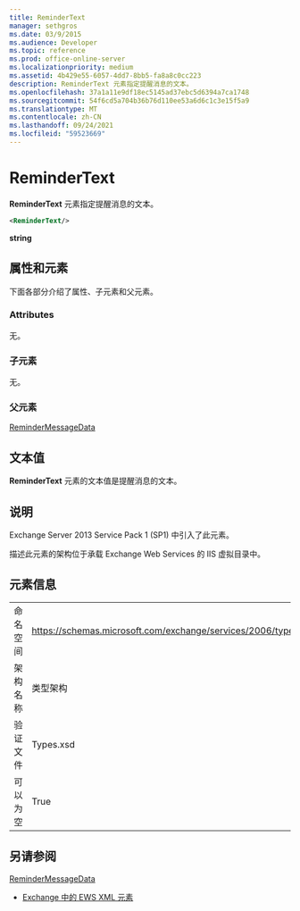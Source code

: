 ```yaml
---
title: ReminderText
manager: sethgros
ms.date: 03/9/2015
ms.audience: Developer
ms.topic: reference
ms.prod: office-online-server
ms.localizationpriority: medium
ms.assetid: 4b429e55-6057-4dd7-8bb5-fa8a8c0cc223
description: ReminderText 元素指定提醒消息的文本。
ms.openlocfilehash: 37a1a11e9df18ec5145ad37ebc5d6394a7ca1748
ms.sourcegitcommit: 54f6cd5a704b36b76d110ee53a6d6c1c3e15f5a9
ms.translationtype: MT
ms.contentlocale: zh-CN
ms.lasthandoff: 09/24/2021
ms.locfileid: "59523669"
---
```

# <a name="remindertext"></a>ReminderText

**ReminderText** 元素指定提醒消息的文本。 
  
```XML
<ReminderText/>
```

 **string**
## <a name="attributes-and-elements"></a>属性和元素

下面各部分介绍了属性、子元素和父元素。
  
### <a name="attributes"></a>Attributes

无。
  
### <a name="child-elements"></a>子元素

无。
  
### <a name="parent-elements"></a>父元素

[ReminderMessageData](remindermessagedata.md)
  
## <a name="text-value"></a>文本值

**ReminderText** 元素的文本值是提醒消息的文本。 
  
## <a name="remarks"></a>说明

Exchange Server 2013 Service Pack 1 (SP1) 中引入了此元素。
  
描述此元素的架构位于承载 Exchange Web Services 的 IIS 虚拟目录中。
  
## <a name="element-information"></a>元素信息

|||
|:-----|:-----|
|命名空间  <br/> |https://schemas.microsoft.com/exchange/services/2006/types  <br/> |
|架构名称  <br/> |类型架构  <br/> |
|验证文件  <br/> |Types.xsd  <br/> |
|可以为空  <br/> |True  <br/> |
   
## <a name="see-also"></a>另请参阅



[ReminderMessageData](remindermessagedata.md)


- [Exchange 中的 EWS XML 元素](ews-xml-elements-in-exchange.md)

